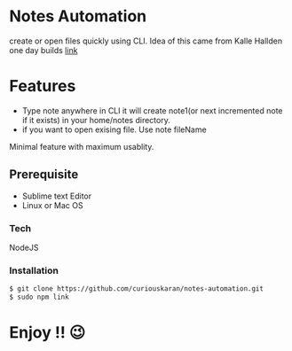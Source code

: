 # Notes Automation 

create or open files quickly using CLI. Idea of this came from Kalle Hallden one day builds [link](https://www.youtube.com/watch?v=pADvJUafZZc&t=406s) 

# Features

  - Type note anywhere in CLI it will create note1(or next incremented note if it exists) in your home/notes directory. 
  - if you want to open exising file. Use note fileName
  
Minimal feature with maximum usablity.

## Prerequisite
- Sublime text Editor
- Linux or Mac OS

### Tech
NodeJS

### Installation
```sh
$ git clone https://github.com/curiouskaran/notes-automation.git 
$ sudo npm link
```
# Enjoy !! 😉